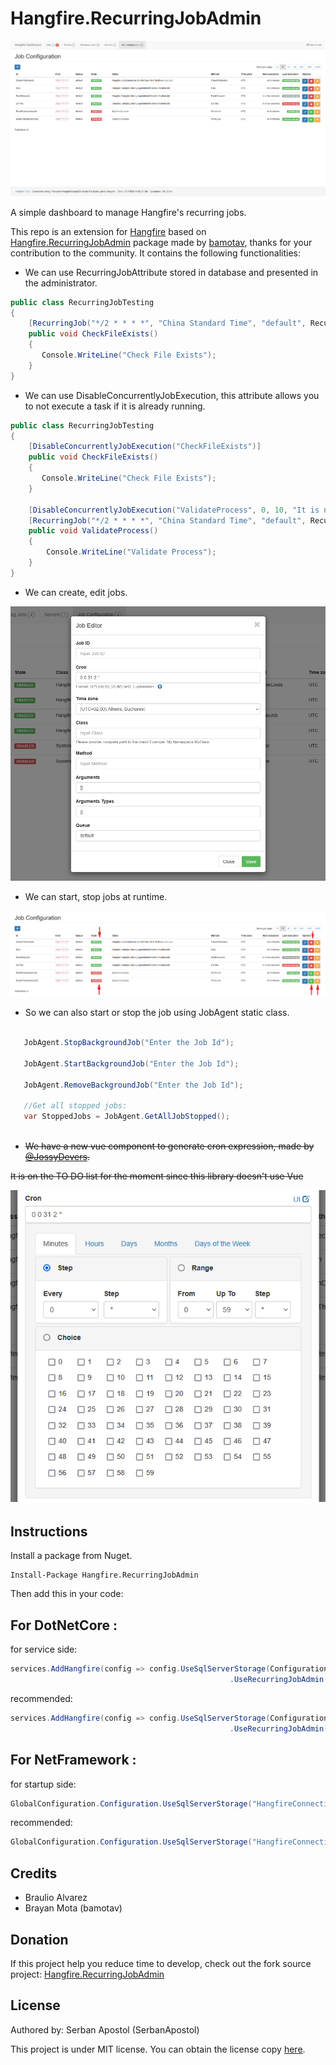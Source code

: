 # Hangfire.RecurringJobAdmin

![dashboard](https://raw.githubusercontent.com/SerbanApostol/Hangfire.RecurringJobAdmin/master/Content/dashboard.png)

A simple dashboard to manage Hangfire's recurring jobs.

This repo is an extension for [Hangfire](https://github.com/HangfireIO/Hangfire) based on [Hangfire.RecurringJobAdmin](https://github.com/bamotav/Hangfire.RecurringJobAdmin) package made by [bamotav](https://github.com/bamotav), thanks for your contribution to the community. It contains the following functionalities: 

* We can use RecurringJobAttribute stored in database and presented in the administrator.

```csharp
public class RecurringJobTesting
{
    [RecurringJob("*/2 * * * *", "China Standard Time", "default", RecurringJobId = "Check-File-Exists")]
    public void CheckFileExists()
    {
       Console.WriteLine("Check File Exists");
    }
}
```
* We can use DisableConcurrentlyJobExecution, this attribute allows you to not execute a task if it is already running.

```csharp
public class RecurringJobTesting
{
    [DisableConcurrentlyJobExecution("CheckFileExists")]
    public void CheckFileExists()
    {
       Console.WriteLine("Check File Exists");
    }
    
    [DisableConcurrentlyJobExecution("ValidateProcess", 0, 10, "It is not allowed to perform multiple same tasks.")]
    [RecurringJob("*/2 * * * *", "China Standard Time", "default", RecurringJobId = "Validate-Process")]
    public void ValidateProcess()
    {
        Console.WriteLine("Validate Process");
    }
}
```

* We can create, edit jobs.

![create](https://raw.githubusercontent.com/SerbanApostol/Hangfire.RecurringJobAdmin/master/Content/create.png)

* We can start, stop jobs at runtime.

![jobAgent](https://raw.githubusercontent.com/SerbanApostol/Hangfire.RecurringJobAdmin/master/Content/jobAgent.png)

* So we can also start or stop the job using JobAgent static class.

```csharp

   JobAgent.StopBackgroundJob("Enter the Job Id");
   
   JobAgent.StartBackgroundJob("Enter the Job Id");
   
   JobAgent.RemoveBackgroundJob("Enter the Job Id");
   
   //Get all stopped jobs:
   var StoppedJobs = JobAgent.GetAllJobStopped();
   
```
* ~~We have a new vue component to generate cron expression, made by [@JossyDevers](https://github.com/JossyDevers).~~

~~It is on the TO DO list for the moment since this library doesn't use Vue~~

![jobAgent](https://raw.githubusercontent.com/SerbanApostol/Hangfire.RecurringJobAdmin/master/Content/generatecron.png)


## Instructions
Install a package from Nuget. 
```
Install-Package Hangfire.RecurringJobAdmin
```

Then add this in your code:

## For DotNetCore  :
for service side:
```csharp
services.AddHangfire(config => config.UseSqlServerStorage(Configuration.GetConnectionString("HangfireConnection"))
                                                 .UseRecurringJobAdmin(typeof(Startup).Assembly))
```
recommended:
```csharp
services.AddHangfire(config => config.UseSqlServerStorage(Configuration.GetConnectionString("HangfireConnection"))
                                                 .UseRecurringJobAdmin(typeof(Startup).Assembly, typeof(Hangfire.Server.PerformContext).Assembly))
```

## For NetFramework  :
for startup side:
```csharp
GlobalConfiguration.Configuration.UseSqlServerStorage("HangfireConnection").UseRecurringJobAdmin(typeof(Startup).Assembly)
```
recommended:
```csharp
GlobalConfiguration.Configuration.UseSqlServerStorage("HangfireConnection").UseRecurringJobAdmin(typeof(Startup).Assembly, typeof(Hangfire.Server.PerformContext).Assembly)
```

## Credits
 * Braulio Alvarez
 * Brayan Mota (bamotav)
 
## Donation
If this project help you reduce time to develop, check out the fork source project: [Hangfire.RecurringJobAdmin](https://github.com/bamotav/Hangfire.RecurringJobAdmin)


## License
Authored by: Serban Apostol (SerbanApostol)

This project is under MIT license. You can obtain the license copy [here](https://github.com/bamotav/Hangfire.RecurringJobAdmin/blob/master/LICENSE).

